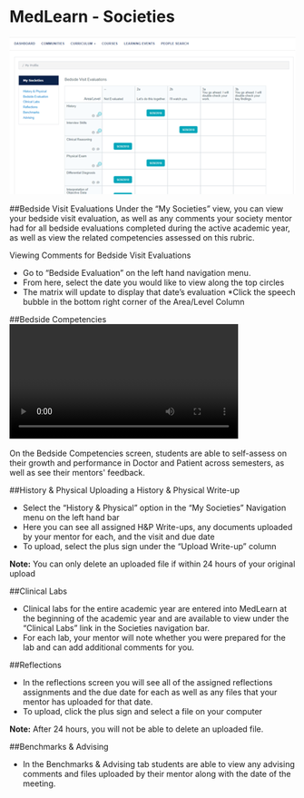 # MedLearn - Societies


![Societies](./images/student-societies.png)



##Bedside Visit Evaluations
Under the “My Societies” view, you can view your bedside visit evaluation, as well as any comments your society mentor had for all bedside evaluations completed during the active academic year, as well as view the related competencies assessed on this rubric.
 
Viewing Comments for Bedside Visit Evaluations

* Go to “Bedside Evaluation” on the left hand navigation menu.
* From here, select the date you would like to view along the top circles
* The matrix will update to display that date’s evaluation
*Click the speech bubble in the bottom right corner of the Area/Level Column 

##Bedside Competencies
<video width="80%" controls="controls">
<source src="https://arizona.box.com/shared/static/01vyxyr18tt4oaxle56drutxuuyff0qt.mp4" type="video/mp4">
</video>

On the Bedside Competencies screen, students are able to self-assess on their growth and performance in Doctor and Patient across semesters, as well as see their mentors' feedback. 

##History & Physical
Uploading a History & Physical Write-up 

* Select the “History & Physical” option in the “My Societies” Navigation menu on the left hand bar
* Here you can see all assigned H&P Write-ups, any documents uploaded by your mentor for each, and the 	visit and due date 
* To upload, select the plus sign under the “Upload Write-up” column

**Note:** You can only delete an uploaded file if within 24 hours of your original upload


##Clinical Labs
* Clinical labs for the entire academic year are entered into MedLearn at the beginning of the academic year and are available to view under the “Clinical Labs” link in the Societies navigation bar.
* For each lab, your mentor will note whether you were prepared for the lab and can add additional comments for you.   


##Reflections
* In the reflections screen you will see all of the assigned reflections assignments and the due date for each as well as any files that your mentor has uploaded for that date.
* To upload, click the plus sign and select a file on your computer

**Note:** After 24 hours, you will not be able to delete an uploaded file.

##Benchmarks & Advising
* In the Benchmarks & Advising tab students are able to view any advising comments and files uploaded by their mentor along with the date of the meeting.

